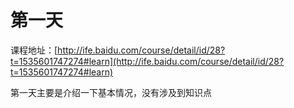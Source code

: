 # 第一天

课程地址：[http://ife.baidu.com/course/detail/id/28?t=1535601747274#learn](http://ife.baidu.com/course/detail/id/28?t=1535601747274#learn)

第一天主要是介绍一下基本情况，没有涉及到知识点